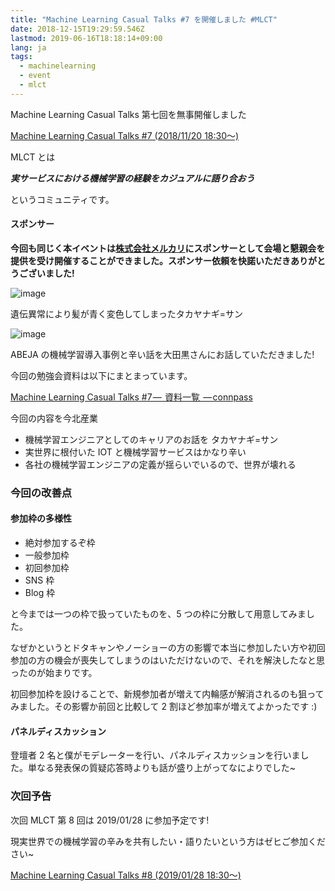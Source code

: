 ```yaml
---
title: "Machine Learning Casual Talks #7 を開催しました #MLCT"
date: 2018-12-15T19:29:59.546Z
lastmod: 2019-06-16T18:18:14+09:00
lang: ja
tags:
  - machinelearning
  - event
  - mlct
---
```


Machine Learning Casual Talks 第七回を無事開催しました

[Machine Learning Casual Talks #7 (2018/11/20 18:30〜)](https://mlct.connpass.com/event/104874/)

MLCT とは

**_実サービスにおける機械学習の経験をカジュアルに語り合おう_**

というコミュニティです。

#### スポンサー

**今回も同じく本イベントは**[**株式会社メルカリ**](https://about.mercari.com/)**にスポンサーとして会場と懇親会を提供を受け開催することができました。スポンサー依頼を快諾いただきありがとうございました!**

![image](https://cdn-images-1.medium.com/max/800/0*7UThZSqrj87v5rmk)

遺伝異常により髪が青く変色してしまったタカヤナギ=サン

![image](https://cdn-images-1.medium.com/max/800/0*FOlPFS2tBQEXr0y4)

ABEJA の機械学習導入事例と辛い話を大田黒さんにお話していただきました!

今回の勉強会資料は以下にまとまっています。

[Machine Learning Casual Talks #7 —  資料一覧  — connpass](https://mlct.connpass.com/event/104874/presentation/)

今回の内容を今北産業

- 機械学習エンジニアとしてのキャリアのお話を タカヤナギ=サン
- 実世界に根付いた IOT と機械学習サービスはかなり辛い
- 各社の機械学習エンジニアの定義が揺らいでいるので、世界が壊れる

### 今回の改善点

#### 参加枠の多様性

- 絶対参加するぞ枠
- 一般参加枠
- 初回参加枠
- SNS 枠
- Blog 枠

と今までは一つの枠で扱っていたものを、5 つの枠に分散して用意してみました。

なぜかというとドタキャンやノーショーの方の影響で本当に参加したい方や初回参加の方の機会が喪失してしまうのはいただけないので、それを解決したなと思ったのが始まりです。

初回参加枠を設けることで、新規参加者が増えて内輪感が解消されるのも狙ってみました。その影響か前回と比較して 2 割ほど参加率が増えてよかったです :)

#### パネルディスカッション

登壇者 2 名と僕がモデレーターを行い、パネルディスカッションを行いました。単なる発表保の質疑応答時よりも話が盛り上がってなによりでした~

### 次回予告

次回 MLCT 第 8 回は 2019/01/28 に参加予定です!

現実世界での機械学習の辛みを共有したい・語りたいという方はゼヒご参加ください~

[Machine Learning Casual Talks #8 (2019/01/28 18:30〜)](https://mlct.connpass.com/event/113173/)
